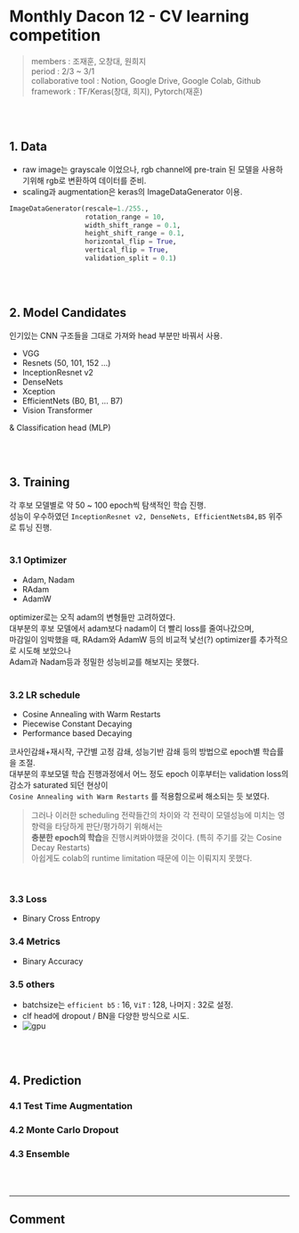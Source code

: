 # Monthly Dacon 12 - CV learning competition 
> members : 조재훈, 오창대, 원희지 <br/>
period : 2/3 ~ 3/1 <br/>
collaborative tool : Notion, Google Drive, Google Colab, Github <br/>
framework : TF/Keras(창대, 희지), Pytorch(재훈)

<br/><br/>

## 1. Data
- raw image는 grayscale 이었으나, rgb channel에 pre-train 된 모델을 사용하기위해 rgb로 변환하여 데이터를 준비.
- scaling과 augmentation은 keras의 ImageDataGenerator 이용.
```python 
ImageDataGenerator(rescale=1./255.,
                   rotation_range = 10,
                   width_shift_range = 0.1,
                   height_shift_range = 0.1,
                   horizontal_flip = True,
                   vertical_flip = True,
                   validation_split = 0.1)
```

<br/><br/>

## 2. Model Candidates 
인기있는 CNN 구조들을 그대로 가져와 head 부분만 바꿔서 사용. 
* VGG
* Resnets (50, 101, 152 ...)    
* InceptionResnet v2
* DenseNets
* Xception
* EfficientNets (B0, B1, ... B7)
* Vision Transformer

& Classification head (MLP) <BR/>


<br/><br/>

## 3. Training
각 후보 모델별로 약 50 ~ 100 epoch씩 탐색적인 학습 진행. <br/>
성능이 우수하였던 `InceptionResnet v2, DenseNets, EfficientNetsB4,B5` 위주로 튜닝 진행. <br/><br/>

### 3.1 Optimizer
- Adam, Nadam
- RAdam
- AdamW

optimizer로는 오직 adam의 변형들만 고려하였다.<br/>
대부분의 후보 모델에서 adam보다 nadam이 더 빨리 loss를 줄여나갔으며,<br/>
마감일이 임박했을 때, RAdam와 AdamW 등의 비교적 낯선(?) optimizer를 추가적으로 시도해 보았으나<br/>
Adam과 Nadam등과 정밀한 성능비교를 해보지는 못했다.
<br/><br/>

### 3.2 LR schedule
- Cosine Annealing with Warm Restarts
- Piecewise Constant Decaying
- Performance based Decaying

코사인감쇄+재시작, 구간별 고정 감쇄, 성능기반 감쇄 등의 방법으로 epoch별 학습률을 조절.<br/>
대부분의 후보모델 학습 진행과정에서 어느 정도 epoch 이후부터는 validation loss의 감소가 saturated 되던 현상이<br/>
`Cosine Annealing with Warm Restarts` 를 적용함으로써 해소되는 듯 보였다.<br/>
> 그러나 이러한 scheduling 전략들간의 차이와 각 전략이 모델성능에 미치는 영향력을 타당하게 판단/평가하기 위해서는<br/>
**충분한 epoch의 학습**을 진행시켜봐야했을 것이다. (특히 주기를 갖는 Cosine Decay Restarts)<br/>
아쉽게도 colab의 runtime limitation 때문에 이는 이뤄지지 못했다.

<br/>

### 3.3 Loss
- Binary Cross Entropy
### 3.4 Metrics
- Binary Accuracy
### 3.5 others
- batchsize는 `efficient b5` : 16, `ViT` : 128, 나머지 : 32로 설정.
- clf head에 dropout / BN을 다양한 방식으로 시도.
- ![gpu](https://s3.us-west-2.amazonaws.com/secure.notion-static.com/654fe40a-0ec9-49e3-a93d-e12988af1364/Untitled.png?X-Amz-Algorithm=AWS4-HMAC-SHA256&X-Amz-Credential=AKIAT73L2G45O3KS52Y5%2F20210308%2Fus-west-2%2Fs3%2Faws4_request&X-Amz-Date=20210308T133233Z&X-Amz-Expires=86400&X-Amz-Signature=09fef8af14aabe861a6fc2063ebf1b4383a6b930ac994ef8dbd7f913743e9cad&X-Amz-SignedHeaders=host&response-content-disposition=filename%20%3D%22Untitled.png%22)

<br/><br/>

## 4. Prediction
### 4.1 Test Time Augmentation
### 4.2 Monte Carlo Dropout
### 4.3 Ensemble

<br/><br/>

---

## Comment

